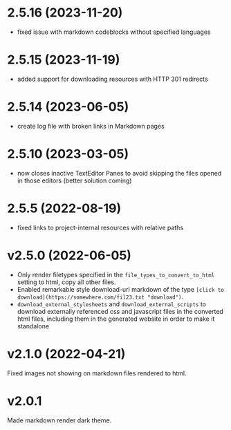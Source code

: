 # 2.5.16 (2023-11-20)
- fixed issue with markdown codeblocks without specified languages

# 2.5.15 (2023-11-19)
- added support for downloading resources with HTTP 301 redirects

# 2.5.14 (2023-06-05)
- create log file with broken links in Markdown pages

# 2.5.10 (2023-03-05)
- now closes inactive TextEditor Panes to avoid skipping the files opened in those editors (better solution coming)
# 2.5.5 (2022-08-19)
- fixed links to project-internal resources with relative paths

# v2.5.0 (2022-06-05)
- Only render filetypes specified in the `file_types_to_convert_to_html` setting to html, copy all other files.
- Enabled remarkable style download-url markdown of the type `[click to download](https://somewhere.com/fil23.txt "download")`.
- `download_external_stylesheets` and `download_external_scripts` to download externally referenced css and javascript files in the converted html files, including them in the generated website in order to make it standalone

# v2.1.0 (2022-04-21)
Fixed images not showing on markdown files rendered to html.

# v2.0.1
Made markdown render dark theme.